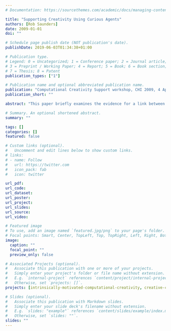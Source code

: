```yaml
---
# Documentation: https://sourcethemes.com/academic/docs/managing-content/

title: "Supporting Creativity Using Curious Agents"
authors: [Rob Saunders]
date: 2009-01-01
doi: ""

# Schedule page publish date (NOT publication's date).
publishDate: 2019-06-03T01:34:38+01:00

# Publication type.
# Legend: 0 = Uncategorized; 1 = Conference paper; 2 = Journal article;
# 3 = Preprint / Working Paper; 4 = Report; 5 = Book; 6 = Book section;
# 7 = Thesis; 8 = Patent
publication_types: ["1"]

# Publication name and optional abbreviated publication name.
publication: "Computational Creativity Support workshop, CHI 2009, 4 April, 2009, Boston, MA"
publication_short: ""

abstract: "This paper briefly examines the evidence for a link between creativity and curiosity and argues that one way to better support creative processes is to develop computational systems that incorporate models of curiosity. Empirical evidence about curious behaviour provides some useful guidance in the development of simple computational models of explorative curiosity. Existing agent-based models of curiosity are presented and discussed with reference to models of individual creativity. A scenario for supporting creativity is presented where a curious agent models a user’s preference for novelty. Limitations this approach are discussed and a ways to overcome them suggested."

# Summary. An optional shortened abstract.
summary: ""

tags: []
categories: []
featured: false

# Custom links (optional).
#   Uncomment and edit lines below to show custom links.
# links:
# - name: Follow
#   url: https://twitter.com
#   icon_pack: fab
#   icon: twitter

url_pdf:
url_code:
url_dataset:
url_poster:
url_project:
url_slides:
url_source:
url_video:

# Featured image
# To use, add an image named `featured.jpg/png` to your page's folder. 
# Focal points: Smart, Center, TopLeft, Top, TopRight, Left, Right, BottomLeft, Bottom, BottomRight.
image:
  caption: ""
  focal_point: ""
  preview_only: false

# Associated Projects (optional).
#   Associate this publication with one or more of your projects.
#   Simply enter your project's folder or file name without extension.
#   E.g. `internal-project` references `content/project/internal-project/index.md`.
#   Otherwise, set `projects: []`.
projects: [intrinsically-motivated-computational-creativity, creative-computing]

# Slides (optional).
#   Associate this publication with Markdown slides.
#   Simply enter your slide deck's filename without extension.
#   E.g. `slides: "example"` references `content/slides/example/index.md`.
#   Otherwise, set `slides: ""`.
slides: ""
---
```

